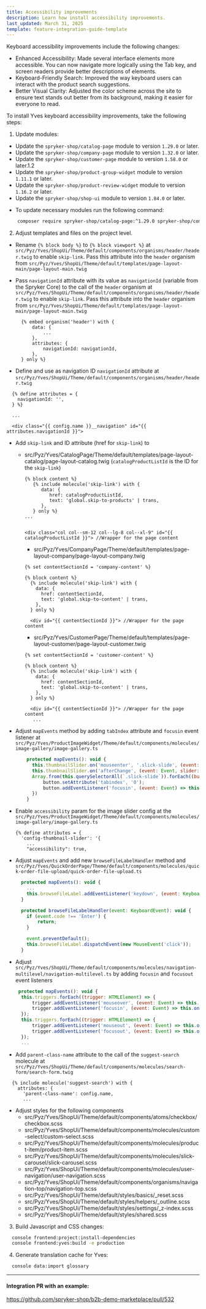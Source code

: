 ```yaml
---
title: Accessibility improvements
description: Learn how install accessibility improvements.
last_updated: March 31, 2025
template: feature-integration-guide-template
---
```


Keyboard accessibility improvements include the following changes:

- Enhanced Accessibility: Made several interface elements more accessible. You can now navigate more logically using the Tab key, and screen readers provide better descriptions of elements.
- Keyboard-Friendly Search: Improved the way keyboard users can interact with the product search suggestions.
- Better Visual Clarity: Adjusted the color scheme across the site to ensure text stands out better from its background, making it easier for everyone to read.

To install Yves keyboard accessibility improvements, take the following steps:

1. Update modules:
  - Update the `spryker-shop/catalog-page` module to version `1.29.0` or later.
  - Update the `spryker-shop/company-page` module to version `1.32.0` or later.
  - Update the `spryker-shop/customer-page` module to version `1.58.0` or later.1.2
  - Update the `spryker-shop/product-group-widget` module to version `1.11.1` or later.
  - Update the `spryker-shop/product-review-widget` module to version `1.16.2` or later.
  - Update the `spryker-shop/shop-ui` module to version `1.84.0` or later.

* To update necessary modules run the following command:
```bash
    composer require spryker-shop/catalog-page:^1.29.0 spryker-shop/company-page:^1.32.0 spryker-shop/customer-page:^1.58.0 spryker-shop/product-group-widget:^1.11.1 spryker-shop/product-review-widget:^1.16.2 spryker-shop/shop-ui:^1.84.0
```
<!-- {% raw %} -->
2. Adjust templates and files on the project level.
- Rename `{% block body %}` to `{% block viewport %}` at `src/Pyz/Yves/ShopUi/Theme/default/components/organisms/header/header.twig` to enable `skip-link`. Pass this attribute into the `header` organism from `src/Pyz/Yves/ShopUi/Theme/default/templates/page-layout-main/page-layout-main.twig`
- Pass `navigationId` attribute with its value as `navigationId` (variable from the Spryker Core) to the call of the `header` organism at `src/Pyz/Yves/ShopUi/Theme/default/components/organisms/header/header.twig` to enable `skip-link`. Pass this attribute into the `header` organism from `src/Pyz/Yves/ShopUi/Theme/default/templates/page-layout-main/page-layout-main.twig`

  ```twig
    {% embed organism('header') with {
        data: {
            ...
        },
        attributes: {
            navigationId: navigationId,
        },
    } only %}
  ```
<!-- {% endraw %} -->

- Define and use as navigation ID `navigationId` attribute at `src/Pyz/Yves/ShopUi/Theme/default/components/organisms/header/header.twig`

<!-- {% raw %} -->
```twig
  {% define attributes = {
    navigationId: '',
  } %}
 
  ...
  
  <div class="{{ config.name }}__navigation" id="{{ attributes.navigationId }}">
```
<!-- {% endraw %} -->

- Add `skip-link` and ID attribute (href for `skip-link`) to 
  - src/Pyz/Yves/CatalogPage/Theme/default/templates/page-layout-catalog/page-layout-catalog.twig (`catalogProductListId` is the ID for the `skip-link`)
       <!-- {% raw %} -->
       ```twig
       {% block content %}
          {% include molecule('skip-link') with {
             data: {
                href: catalogProductListId,
                text: 'global.skip-to-products' | trans,
             },
          } only %}
       ... 
    
    
       <div class="col col--sm-12 col--lg-8 col--xl-9" id="{{ catalogProductListId }}"> //Wrapper for the page content
       ```
       <!-- {% endraw %} -->

       - src/Pyz/Yves/CompanyPage/Theme/default/templates/page-layout-company/page-layout-company.twig
       <!-- {% raw %} -->
       ```twig
       {% set contentSectionId = 'company-content' %}
     
       {% block content %}
         {% include molecule('skip-link') with {
           data: {
             href: contentSectionId,
             text: 'global.skip-to-content' | trans,
           },
         } only %}
 
         <div id="{{ contentSectionId }}"> //Wrapper for the page content
       ```
       <!-- {% endraw %} -->

       - src/Pyz/Yves/CustomerPage/Theme/default/templates/page-layout-customer/page-layout-customer.twig
       <!-- {% raw %} -->
       ```twig
       {% set contentSectionId = 'customer-content' %}
     
       {% block content %}
         {% include molecule('skip-link') with {
           data: {
             href: contentSectionId,
             text: 'global.skip-to-content' | trans,
           },
         } only %}
 
         <div id="{{ contentSectionId }}"> //Wrapper for the page content 
          ...     
       ```
       <!-- {% endraw %} -->

- Adjust `mapEvents` method by adding `tabIndex` attribute and `focusin` event listener at `src/Pyz/Yves/ProductImageWidget/Theme/default/components/molecules/image-gallery/image-gallery.ts`
   
  ```js
      protected mapEvents(): void {
        this.thumbnailSlider.on('mouseenter', '.slick-slide', (event: Event) => this.onThumbnailHover(event));
        this.thumbnailSlider.on('afterChange', (event: Event, slider: $) => this.onAfterChange(event, slider));
        Array.from(this.querySelectorAll(`.slick-slide`)).forEach((button: HTMLButtonElement) => {
            button.setAttribute('tabindex', '0');
            button.addEventListener('focusin', (event: Event) => this.onThumbnailHover(event));
        })
      }
  ```
- Enable `accessibility` param for the image slider config at the `src/Pyz/Yves/ProductImageWidget/Theme/default/components/molecules/image-gallery/image-gallery.ts`

  <!-- {% raw %} -->
    ```twig
    {% define attributes = {
      'config-thumbnail-slider': '{
        ...
        "accessibility": true,
    ```
  <!-- {% endraw %} -->

- Adjust `mapEvents` and add new `browseFileLabelHandler` method and `src/Pyz/Yves/QuickOrderPage/Theme/default/components/molecules/quick-order-file-upload/quick-order-file-upload.ts`

  ```js
    protected mapEvents(): void {
      ...
      this.browseFileLabel.addEventListener('keydown', (event: KeyboardEvent) => this.browseFileLabelHandler(event));
    }
  
    protected browseFileLabelHandler(event: KeyboardEvent): void {
      if (event.code !== 'Enter') {
          return;
      }
  
      event.preventDefault();
      this.browseFileLabel.dispatchEvent(new MouseEvent('click'));
    }
  ```
- Adjust `src/Pyz/Yves/ShopUi/Theme/default/components/molecules/navigation-multilevel/navigation-multilevel.ts` by adding `focusin` and `focusout` event listeners
  ```js
   protected mapEvents(): void {
    this.triggers.forEach((trigger: HTMLElement) => {
        trigger.addEventListener('mouseover', (event: Event) => this.onTriggerOver(event));
        trigger.addEventListener('focusin', (event: Event) => this.onTriggerOver(event));
    });
    this.triggers.forEach((trigger: HTMLElement) => {
        trigger.addEventListener('mouseout', (event: Event) => this.onTriggerOut(event));
        trigger.addEventListener('focusout', (event: Event) => this.onTriggerOut(event));
    });
    ...
  ```
- Add `parent-class-name` attribute to the call of the `suggest-search` molecule at `src/Pyz/Yves/ShopUi/Theme/default/components/molecules/search-form/search-form.twig`

<!-- {% raw %} -->
  ```twig
    {% include molecule('suggest-search') with {
      attributes: {
        'parent-class-name': config.name,
        ...
  ```
<!-- {% endraw %} -->
 
- Adjust styles for the following components
  - src/Pyz/Yves/ShopUi/Theme/default/components/atoms/checkbox/checkbox.scss
  - src/Pyz/Yves/ShopUi/Theme/default/components/molecules/custom-select/custom-select.scss
  - src/Pyz/Yves/ShopUi/Theme/default/components/molecules/product-item/product-item.scss
  - src/Pyz/Yves/ShopUi/Theme/default/components/molecules/slick-carousel/slick-carousel.scss
  - src/Pyz/Yves/ShopUi/Theme/default/components/molecules/user-navigation/user-navigation.scss
  - src/Pyz/Yves/ShopUi/Theme/default/components/organisms/navigation-top/navigation-top.scss
  - src/Pyz/Yves/ShopUi/Theme/default/styles/basics/_reset.scss
  - src/Pyz/Yves/ShopUi/Theme/default/styles/helpers/_outline.scss
  - src/Pyz/Yves/ShopUi/Theme/default/styles/settings/_z-index.scss
  - src/Pyz/Yves/ShopUi/Theme/default/styles/shared.scss
  
3. Build Javascript and CSS changes:

```bash
  console frontend:project:install-dependencies
  console frontend:yves:build -e production
```

4. Generate translation cache for Yves:

```bash
  console data:import glossary
```
<hr />

#### Integration PR with an example:
https://github.com/spryker-shop/b2b-demo-marketplace/pull/532